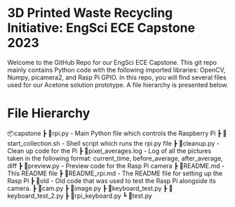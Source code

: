 # 3D Printed Waste Recycling Initiative: EngSci ECE Capstone 2023

Welcome to the GitHub Repo for our EngSci ECE Capstone. This git repo mainly contains Python code with the following imported libraries: OpenCV, Numpy, picamera2, and Rasp Pi GPIO.
In this repo, you will find several files used for our Acetone solution prototype. A file hierarchy is presented below.

# File Hierarchy

📦capstone
 ┣ 📜rpi.py - Main Python file which controls the Raspberry Pi
 ┣ 📜start_collection.sh - Shell script which runs the rpi.py file
 ┣ 📜cleanup.py - Clean up code for the Pi
 ┣ 📜pixel_averages.log - Log of all the pictures taken in the following format: current_time, before_average, after_average, diff
 ┣ 📜preview.py - Preview code for the Rasp Pi camera
 ┣ 📜README.md - This README file
 ┣ 📜README_rpi.md - The README file for setting up the Rasp Pi
 ┣ 📂old - Old code that was used to test the Rasp Pi alongside its camera.
   ┣ 📜cam.py
   ┣ 📜image.py
   ┣ 📜keyboard_test.py
   ┣ 📜keyboard_test_2.py
   ┣ 📜rpi_keyboard.py
   ┗ 📜test.py
   
  
